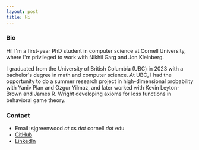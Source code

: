 ```yaml
---
layout: post
title: Hi
---
```


### Bio

Hi! I'm a first-year PhD student in computer science at Cornell University, where I'm privileged to work with Nikhil Garg and Jon Kleinberg. 

I graduated from the University of British Columbia (UBC) in 2023 with a bachelor's degree in math and computer science. At UBC, I had the opportunity to do a summer research project in high-dimensional probability with Yaniv Plan and Ozgur Yilmaz, and later worked with Kevin Leyton-Brown and James R. Wright developing axioms for loss functions in behavioral game theory.

### Contact

* Email: sjgreenwood <em>at</em> cs <em>dot</em> cornell <em>dot</em> edu
* [GitHub](https://github.com/SophieJG)
* [LinkedIn](https://ca.linkedin.com/in/sophie-greenwood-1a7092195)